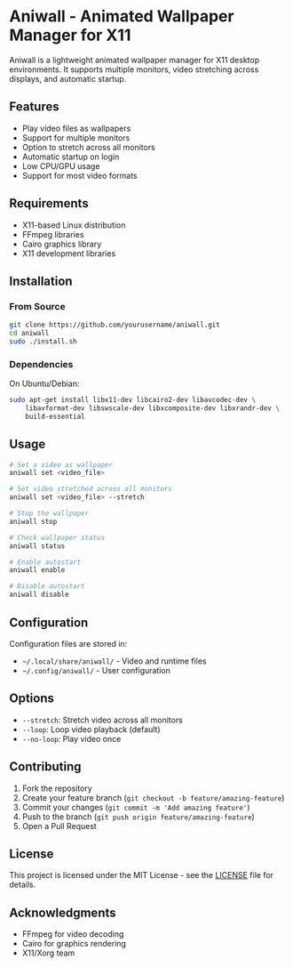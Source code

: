 # Aniwall - Animated Wallpaper Manager for X11

Aniwall is a lightweight animated wallpaper manager for X11 desktop environments. It supports multiple monitors, video stretching across displays, and automatic startup.

## Features

- Play video files as wallpapers
- Support for multiple monitors
- Option to stretch across all monitors
- Automatic startup on login
- Low CPU/GPU usage
- Support for most video formats

## Requirements

- X11-based Linux distribution
- FFmpeg libraries
- Cairo graphics library
- X11 development libraries

## Installation

### From Source

```bash
git clone https://github.com/yourusername/aniwall.git
cd aniwall
sudo ./install.sh
```

### Dependencies

On Ubuntu/Debian:
```bash
sudo apt-get install libx11-dev libcairo2-dev libavcodec-dev \
    libavformat-dev libswscale-dev libxcomposite-dev libxrandr-dev \
    build-essential
```

## Usage

```bash
# Set a video as wallpaper
aniwall set <video_file>

# Set video stretched across all monitors
aniwall set <video_file> --stretch

# Stop the wallpaper
aniwall stop

# Check wallpaper status
aniwall status

# Enable autostart
aniwall enable

# Disable autostart
aniwall disable
```

## Configuration

Configuration files are stored in:
- `~/.local/share/aniwall/` - Video and runtime files
- `~/.config/aniwall/` - User configuration

## Options

- `--stretch`: Stretch video across all monitors
- `--loop`: Loop video playback (default)
- `--no-loop`: Play video once

## Contributing

1. Fork the repository
2. Create your feature branch (`git checkout -b feature/amazing-feature`)
3. Commit your changes (`git commit -m 'Add amazing feature'`)
4. Push to the branch (`git push origin feature/amazing-feature`)
5. Open a Pull Request

## License

This project is licensed under the MIT License - see the [LICENSE](LICENSE) file for details.

## Acknowledgments

- FFmpeg for video decoding
- Cairo for graphics rendering
- X11/Xorg team 